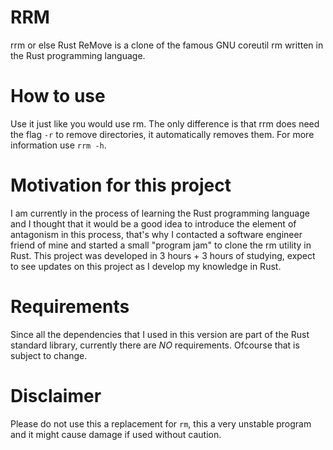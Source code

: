 # RRM 
rrm or else Rust ReMove is a clone of the famous GNU coreutil rm written in the Rust programming language. 

# How to use
Use it just like you would use rm. The only difference is that rrm does need the flag `-r` to remove directories, it automatically removes them. For more information use `rrm -h`. 

# Motivation for this project 
I am currently in the process of learning the Rust programming language and I thought that it would be a good idea to introduce the element of antagonism in this process, that's why I contacted a software engineer friend of mine and started a small "program jam" to clone the rm utility in Rust. This project was developed in 3 hours + 3 hours of studying, expect to see updates on this project as I develop my knowledge in Rust. 

# Requirements 
Since all the dependencies that I used in this version are part of the Rust standard library, currently there are *NO* requirements. Ofcourse that is subject to change. 

# Disclaimer
Please do not use this a replacement for `rm`, this a very unstable program and it might cause damage if used without caution. 
